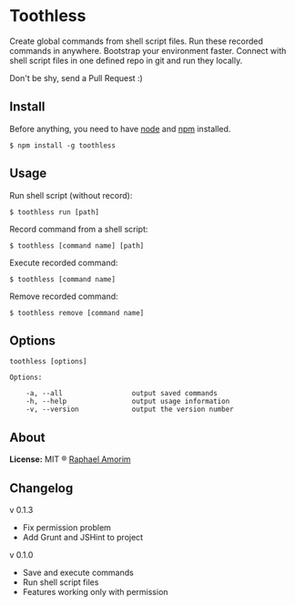 # Toothless

Create global commands from shell script files. Run these recorded commands in anywhere. Bootstrap your environment faster. Connect with shell script files in one defined repo in git and run they locally. 

Don't be shy, send a Pull Request :)

## Install

Before anything, you need to have [node](http://nodejs.org/) and [npm](https://www.npmjs.org/) installed.

    $ npm install -g toothless

## Usage

Run shell script (without record):

    $ toothless run [path]

Record command from a shell script:

    $ toothless [command name] [path]

Execute recorded command:

    $ toothless [command name]

Remove recorded command:

    $ toothless remove [command name]


## Options

    toothless [options]

    Options:

        -a, --all                 output saved commands
        -h, --help                output usage information
        -v, --version             output the version number


## About

**License:** MIT ® [Raphael Amorim](https://github.com/raphamorim)

## Changelog

v 0.1.3

*   Fix permission problem
*   Add Grunt and JSHint to project

v 0.1.0

*   Save and execute commands
*   Run shell script files
*   Features working only with permission

